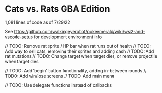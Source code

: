 # Cats vs. Rats GBA Edition

1,081 lines of code as of 7/29/22

See https://github.com/walkingeyerobot/pokeemerald/wiki/wsl2-and-vscode-setup for development environment info

// TODO: Remove rat sprite / HP bar when rat runs out of health
// TODO: Add way to sell cats, removing their sprites and adding cash
// TODO: Add rat mutations
// TODO: Change target when target dies, or remove projectile when target dies

// TODO: Add 'begin' button functionality, adding in-between rounds
// TODO: Add win/lose screens
// TODO: Add main menu

// TODO: Use delegate functions instead of callbacks